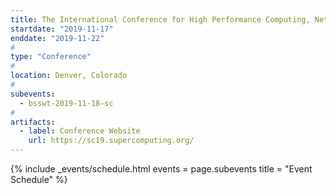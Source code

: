 ```yaml
---
title: The International Conference for High Performance Computing, Networking, Storage, and Analysis (SC19)
startdate: "2019-11-17"
enddate: "2019-11-22"
#
type: "Conference" 
#
location: Denver, Colorado
#
subevents:
  - bsswt-2019-11-18-sc
#
artifacts:
  - label: Conference Website
    url: https://sc19.supercomputing.org/
---
```


{% include _events/schedule.html
   events = page.subevents
   title = "Event Schedule"
%}
